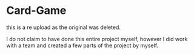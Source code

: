 # Card-Game
this is a re upload as the original was deleted.


I do not claim to have done this entire project myself, however I did work with a team and created a few parts of the project by myself. 
